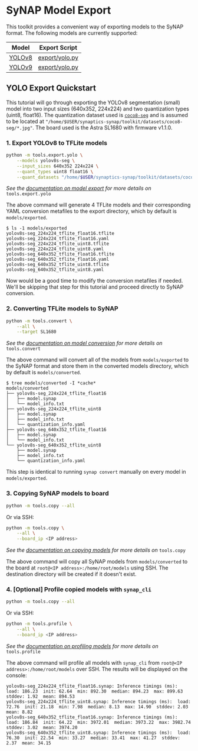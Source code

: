 # SyNAP Model Export
This toolkit provides a convenient way of exporting models to the SyNAP format.
The following models are currently supported:

| Model | Export Script |
|-------|---------------|
| [YOLOv8](https://docs.ultralytics.com/models/yolov8/) | [export/yolo.py](/tools/export/yolo.py) |
| [YOLOv9](https://docs.ultralytics.com/models/yolov9/) | [export/yolo.py](/tools/export/yolo.py) |

## YOLO Export Quickstart
This tutorial will go through exporting the YOLOv8 segmentation (small) model into two input sizes (640x352, 224x224) and two quantization types (uint8, float16). The quantization dataset used is [`coco8-seg`](https://docs.ultralytics.com/datasets/segment/coco8-seg/) and is assumed to be located at `"/home/$USER/synaptics-synap/toolkit/datasets/coco8-seg/*.jpg"`. The board used is the Astra SL1680 with firmware v1.1.0.

### 1. Export YOLOv8 to TFLite models
```sh
python -m tools.export.yolo \
    --models yolov8s-seg \
    --input_sizes 640x352 224x224 \
    --quant_types uint8 float16 \
    --quant_datasets "/home/$USER/synaptics-synap/toolkit/datasets/coco8-seg/*.jpg"
```
*See the [documentation on model export](/tools/docs/export.md) for more details on* `tools.export.yolo`

The above command will generate 4 TFLite models and their corresponding YAML conversion metafiles to the export directory, which by default is `models/exported`.
```
$ ls -1 models/exported
yolov8s-seg_224x224_tflite_float16.tflite
yolov8s-seg_224x224_tflite_float16.yaml
yolov8s-seg_224x224_tflite_uint8.tflite
yolov8s-seg_224x224_tflite_uint8.yaml
yolov8s-seg_640x352_tflite_float16.tflite
yolov8s-seg_640x352_tflite_float16.yaml
yolov8s-seg_640x352_tflite_uint8.tflite
yolov8s-seg_640x352_tflite_uint8.yaml
```
Now would be a good time to modify the conversion metafiles if needed. We'll be skipping that step for this tutorial and proceed directly to SyNAP conversion.

### 2. Converting TFLite models to SyNAP
```sh
python -m tools.convert \
    --all \
    --target SL1680
```
*See the [documentation on model conversion](/tools/docs/convert.md) for more details on* `tools.convert`

The above command will convert all of the models from `models/exported` to the SyNAP format and store them in the converted models directory, which by default is `models/converted`.
```
$ tree models/converted -I *cache*
models/converted
├── yolov8s-seg_224x224_tflite_float16
│   ├── model.synap
│   └── model_info.txt
├── yolov8s-seg_224x224_tflite_uint8
│   ├── model.synap
│   ├── model_info.txt
│   └── quantization_info.yaml
├── yolov8s-seg_640x352_tflite_float16
│   ├── model.synap
│   └── model_info.txt
└── yolov8s-seg_640x352_tflite_uint8
    ├── model.synap
    ├── model_info.txt
    └── quantization_info.yaml
```
This step is identical to running `synap convert` manually on every model in `models/exported`.

### 3. Copying SyNAP models to board
```sh
python -m tools.copy --all
```
Or via SSH:
```sh
python -m tools.copy \
    --all \
    --board_ip <IP address>
```
*See the [documentation on copying models](/tools/docs/copy.md) for more details on* `tools.copy`

The above command will copy all SyNAP models from `models/converted` to the board at `root@<IP address>:/home/root/models` using SSH. The destination directory will be created if it doesn't exist.

### 4. [Optional] Profile copied models with `synap_cli`
```sh
python -m tools.copy --all
```
Or via SSH:
```sh
python -m tools.profile \
    --all \
    --board_ip <IP address>
```
*See the [documentation on profiling models](/tools/docs/profile.md) for more details on* `tools.profile`

The above command will profile all models with `synap_cli` from `root@<IP address>:/home/root/models` over SSH. The results will be displayed on the console:
```
yolov8s-seg_224x224_tflite_float16.synap: Inference timings (ms):  load: 186.23  init: 62.64  min: 892.30  median: 894.23  max: 899.63  stddev: 1.92  mean: 894.53
yolov8s-seg_224x224_tflite_uint8.synap: Inference timings (ms):  load: 72.76  init: 21.18  min: 7.98  median: 8.13  max: 14.90  stddev: 2.03  mean: 8.82
yolov8s-seg_640x352_tflite_float16.synap: Inference timings (ms):  load: 186.84  init: 64.22  min: 3972.01  median: 3973.22  max: 3982.74  stddev: 3.02  mean: 3974.20
yolov8s-seg_640x352_tflite_uint8.synap: Inference timings (ms):  load: 76.30  init: 22.54  min: 33.27  median: 33.41  max: 41.27  stddev: 2.37  mean: 34.15
```